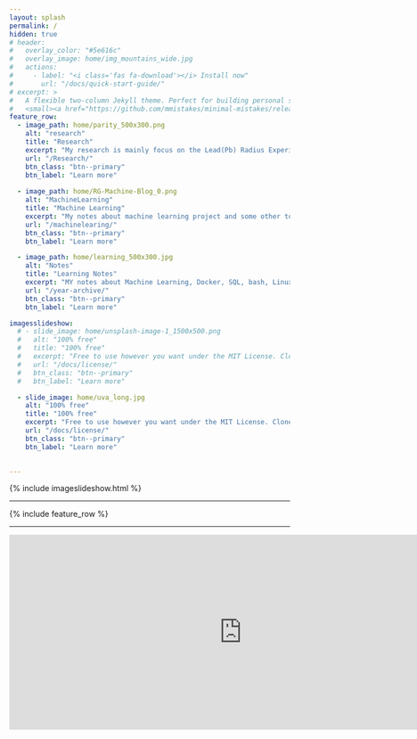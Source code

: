 ```yaml
---
layout: splash
permalink: /
hidden: true
# header:
#   overlay_color: "#5e616c"
#   overlay_image: home/img_mountains_wide.jpg
#   actions:
#     - label: "<i class='fas fa-download'></i> Install now"
#       url: "/docs/quick-start-guide/"
# excerpt: >
#   A flexible two-column Jekyll theme. Perfect for building personal sites, blogs, and portfolios.<br />
#   <small><a href="https://github.com/mmistakes/minimal-mistakes/releases/tag/4.20.2">Latest release v4.20.2</a></small>
feature_row:
  - image_path: home/parity_500x300.png
    alt: "research"
    title: "Research"
    excerpt: "My research is mainly focus on the Lead(Pb) Radius Experiment(PRex). Beside that I am also working on the SBS GEM tracker.."
    url: "/Research/"
    btn_class: "btn--primary"
    btn_label: "Learn more"
  
  - image_path: home/RG-Machine-Blog_0.png
    alt: "MachineLearning"
    title: "Machine Learning"
    excerpt: "My notes about machine learning project and some other topics. Machine Learing! Machine Learing!"
    url: "/machinelearing/"
    btn_class: "btn--primary"
    btn_label: "Learn more"

  - image_path: home/learning_500x300.jpg
    alt: "Notes"
    title: "Learning Notes"
    excerpt: "MY notes about Machine Learning, Docker, SQL, bash, Linux system, and also some other interesting topics"
    url: "/year-archive/"
    btn_class: "btn--primary"
    btn_label: "Learn more"

imagesslideshow:
  # - slide_image: home/unsplash-image-1_1500x500.png
  #   alt: "100% free"
  #   title: "100% free"
  #   excerpt: "Free to use however you want under the MIT License. Clone it, fork it, customize it... whatever!"
  #   url: "/docs/license/"
  #   btn_class: "btn--primary"
  #   btn_label: "Learn more"

  - slide_image: home/uva_long.jpg
    alt: "100% free"
    title: "100% free"
    excerpt: "Free to use however you want under the MIT License. Clone it, fork it, customize it... whatever!"
    url: "/docs/license/"
    btn_class: "btn--primary"
    btn_label: "Learn more"
  

---
```

{% include imageslideshow.html %}

---
{% include feature_row %}

---

<iframe width="834" height="350" seamless frameborder="0" scrolling="no" src="https://docs.google.com/spreadsheets/d/e/2PACX-1vTXt-UsTz6zxIl1C0frYfkBU9S56_29nnRFUDorv0gZ0WLZ3wHzUGoNIoPZdxewxaKDXGeBwLJgADj1/pubchart?oid=198820844&amp;format=interactive"></iframe>
